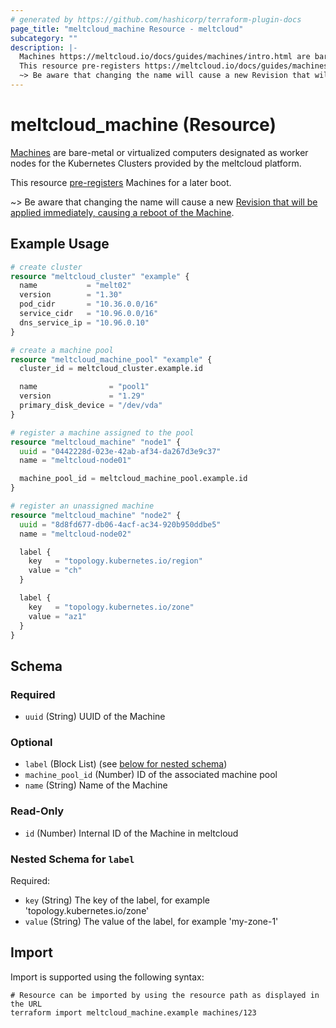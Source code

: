 ```yaml
---
# generated by https://github.com/hashicorp/terraform-plugin-docs
page_title: "meltcloud_machine Resource - meltcloud"
subcategory: ""
description: |-
  Machines https://meltcloud.io/docs/guides/machines/intro.html are bare-metal or virtualized computers designated as worker nodes for the Kubernetes Clusters provided by the meltcloud platform.
  This resource pre-registers https://meltcloud.io/docs/guides/machines/intro.html#pre-register Machines for a later boot.
  ~> Be aware that changing the name will cause a new Revision that will be applied immediately, causing a reboot of the Machine https://meltcloud.io/docs/guides/machines/intro.html#revisions.
---
```


# meltcloud_machine (Resource)

[Machines](https://meltcloud.io/docs/guides/machines/intro.html) are bare-metal or virtualized computers designated as worker nodes for the Kubernetes Clusters provided by the meltcloud platform.

This resource [pre-registers](https://meltcloud.io/docs/guides/machines/intro.html#pre-register) Machines for a later boot.

~> Be aware that changing the name will cause a new [Revision that will be applied immediately, causing a reboot of the Machine](https://meltcloud.io/docs/guides/machines/intro.html#revisions).

## Example Usage

```terraform
# create cluster
resource "meltcloud_cluster" "example" {
  name           = "melt02"
  version        = "1.30"
  pod_cidr       = "10.36.0.0/16"
  service_cidr   = "10.96.0.0/16"
  dns_service_ip = "10.96.0.10"
}

# create a machine pool
resource "meltcloud_machine_pool" "example" {
  cluster_id = meltcloud_cluster.example.id

  name                = "pool1"
  version             = "1.29"
  primary_disk_device = "/dev/vda"
}

# register a machine assigned to the pool
resource "meltcloud_machine" "node1" {
  uuid = "0442228d-023e-42ab-af34-da267d3e9c37"
  name = "meltcloud-node01"

  machine_pool_id = meltcloud_machine_pool.example.id
}

# register an unassigned machine
resource "meltcloud_machine" "node2" {
  uuid = "8d8fd677-db06-4acf-ac34-920b950ddbe5"
  name = "meltcloud-node02"

  label {
    key   = "topology.kubernetes.io/region"
    value = "ch"
  }

  label {
    key   = "topology.kubernetes.io/zone"
    value = "az1"
  }
}
```

<!-- schema generated by tfplugindocs -->
## Schema

### Required

- `uuid` (String) UUID of the Machine

### Optional

- `label` (Block List) (see [below for nested schema](#nestedblock--label))
- `machine_pool_id` (Number) ID of the associated machine pool
- `name` (String) Name of the Machine

### Read-Only

- `id` (Number) Internal ID of the Machine in meltcloud

<a id="nestedblock--label"></a>
### Nested Schema for `label`

Required:

- `key` (String) The key of the label, for example 'topology.kubernetes.io/zone'
- `value` (String) The value of the label, for example 'my-zone-1'

## Import

Import is supported using the following syntax:

```shell
# Resource can be imported by using the resource path as displayed in the URL
terraform import meltcloud_machine.example machines/123
```
